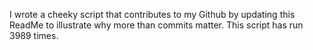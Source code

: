 I wrote a cheeky script that contributes to my Github by updating this ReadMe to illustrate why more than commits matter. This script has run 3989 times.